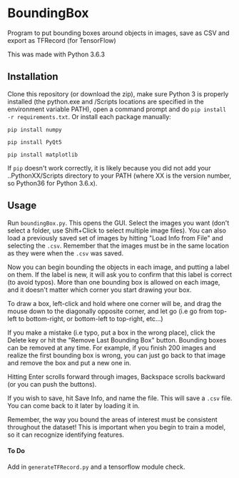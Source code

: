 # BoundingBox
Program to put bounding boxes around objects in images, save as CSV and export as TFRecord (for TensorFlow)

This was made with Python 3.6.3

## Installation

Clone this repository (or download the zip), make sure Python 3 is properly installed (the python.exe and /Scripts locations are specified in the environment variable PATH), open a command prompt and do `pip install -r requirements.txt`. Or install each package manually:

`pip install numpy`

`pip install PyQt5`

`pip install matplotlib`

If `pip` doesn't work correctly, it is likely because you did not add your ..PythonXX/Scripts directory to your PATH (where XX is the version number, so Python36 for Python 3.6.x).

## Usage

Run `boundingBox.py`. This opens the GUI. Select the images you want (don't select a folder, use Shift+Click to select multiple image files). You can also load a previously saved set of images by hitting "Load Info from File" and selecting the `.csv`. Remember that the images must be in the same location as they were when the `.csv` was saved.

Now you can begin bounding the objects in each image, and putting a label on them. If the label is new, it will ask you to confirm that this label is correct (to avoid typos). More than one bounding box is allowed on each image, and it doesn't matter which corner you start drawing your box.

To draw a box, left-click and hold where one corner will be, and drag the mouse down to the diagonally opposite corner, and let go (i.e go from top-left to bottom-right, or bottom-left to top-right, etc...)

If you make a mistake (i.e typo, put a box in the wrong place), click the Delete key or hit the "Remove Last Bounding Box" button. Bounding boxes can be removed at any time. For example, if you finish 200 images and realize the first bounding box is wrong, you can just go back to that image and remove the box and put a new one in.

Hitting Enter scrolls forward through images, Backspace scrolls backward (or you can push the buttons).  

If you wish to save, hit Save Info, and name the file. This will save a `.csv` file. You can come back to it later by loading it in.

Remember, the way you bound the areas of interest must be consistent throughout the dataset! This is important when you begin to train a model, so it can recognize identifying features.

#### To Do

Add in `generateTFRecord.py` and a tensorflow module check.
